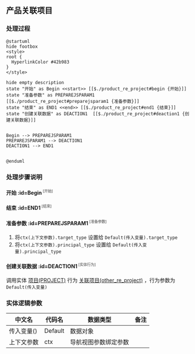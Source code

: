 ## 产品关联项目 <!-- {docsify-ignore-all} -->

   

### 处理过程

```plantuml
@startuml
hide footbox
<style>
root {
  HyperlinkColor #42b983
}
</style>

hide empty description
state "开始" as Begin <<start>> [[$./product_re_project#begin {开始}]]
state "准备参数" as PREPAREJSPARAM1  [[$./product_re_project#preparejsparam1 {准备参数}]]
state "结束" as END1 <<end>> [[$./product_re_project#end1 {结束}]]
state "创建关联数据" as DEACTION1  [[$./product_re_project#deaction1 {创建关联数据}]]


Begin --> PREPAREJSPARAM1
PREPAREJSPARAM1 --> DEACTION1
DEACTION1 --> END1


@enduml
```


### 处理步骤说明

#### 开始 :id=Begin<sup class="footnote-symbol"> <font color=gray size=1>[开始]</font></sup>




#### 结束 :id=END1<sup class="footnote-symbol"> <font color=gray size=1>[结束]</font></sup>




#### 准备参数 :id=PREPAREJSPARAM1<sup class="footnote-symbol"> <font color=gray size=1>[准备参数]</font></sup>



1. 将`ctx(上下文参数).target_type` 设置给  `Default(传入变量).target_type`
2. 将`ctx(上下文参数).principal_type` 设置给  `Default(传入变量).principal_type`

#### 创建关联数据 :id=DEACTION1<sup class="footnote-symbol"> <font color=gray size=1>[实体行为]</font></sup>



调用实体 [项目(PROJECT)](module/ProjMgmt/project.md) 行为 [关联项目(other_re_project)](module/ProjMgmt/project#行为) ，行为参数为`Default(传入变量)`



### 实体逻辑参数

|    中文名   |    代码名    |  数据类型      |备注 |
| --------| --------| --------  | --------   |
|传入变量(<i class="fa fa-check"/></i>)|Default|数据对象||
|上下文参数|ctx|导航视图参数绑定参数||
